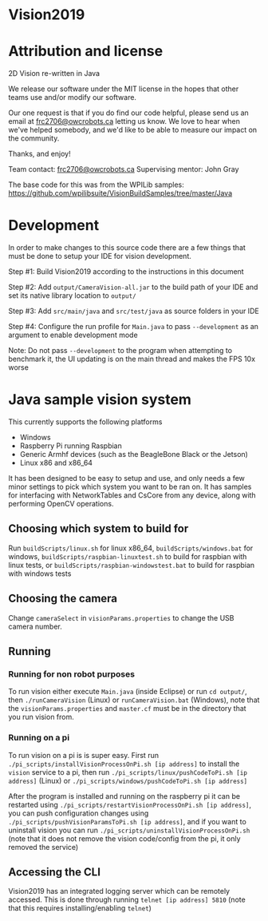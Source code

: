 # Vision2019

# Attribution and license

2D Vision re-written in Java

We release our software under the MIT license in the hopes that other teams use and/or modify our software.

Our one request is that if you do find our code helpful, please send us an email at frc2706@owcrobots.ca letting us know. We love to hear when we've helped somebody, and we'd like to be able to measure our impact on the community.

Thanks, and enjoy!

Team contact: frc2706@owcrobots.ca Supervising mentor: John Gray


The base code for this was from the WPILib samples: https://github.com/wpilibsuite/VisionBuildSamples/tree/master/Java

# Development
In order to make changes to this source code there are a few things that must be done to setup your IDE for vision development.

Step #1: Build Vision2019 according to the instructions in this document

Step #2: Add `output/CameraVision-all.jar` to the build path of your IDE and set its native library location to `output/`

Step #3: Add `src/main/java` and `src/test/java` as source folders in your IDE

Step #4: Configure the run profile for `Main.java` to pass `--development` as an argument to enable development mode

Note: Do not pass `--development` to the program when attempting to benchmark it, the UI updating is on the main thread and makes the FPS 10x worse

# Java sample vision system

This currently supports the following platforms

* Windows
* Raspberry Pi running Raspbian
* Generic Armhf devices (such as the BeagleBone Black or the Jetson)
* Linux x86 and x86_64

It has been designed to be easy to setup and use, and only needs a few minor settings to pick which system you want to be ran on. It has samples for interfacing with NetworkTables and CsCore from
any device, along with performing OpenCV operations.

## Choosing which system to build for

Run `buildScripts/linux.sh` for linux x86_64, `buildScripts/windows.bat` for windows, `buildScripts/raspbian-linuxtest.sh` to build for raspbian with linux tests, or `buildScripts/raspbian-windowstest.bat` to build for raspbian with windows tests

## Choosing the camera

Change `cameraSelect` in `visionParams.properties` to change the USB camera number.

## Running

### Running for non robot purposes

To run vision either execute `Main.java` (inside Eclipse) or run `cd output/`, then `./runCameraVision` (Linux) or `runCameraVision.bat` (Windows), note that the `visionParams.properties` and `master.cf` must be in the directory that you run vision from.

### Running on a pi

To run vision on a pi is is super easy. First run `./pi_scripts/installVisionProcessOnPi.sh [ip address]` to install the `vision` service to a pi, then run `./pi_scripts/linux/pushCodeToPi.sh [ip address]` (Linux) or `./pi_scripts/windows/pushCodeToPi.sh [ip address]`

After the program is installed and running on the raspberry pi it can be restarted using `./pi_scripts/restartVisionProcessOnPi.sh [ip address]`, you can push configuration changes using `./pi_scripts/pushVisionParamsToPi.sh [ip address]`, and if you want to uninstall vision you can run `./pi_scripts/uninstallVisionProcessOnPi.sh` (note that it does not remove the vision code/config from the pi, it only removed the service)

## Accessing the CLI

Vision2019 has an integrated logging server which can be remotely accessed. This is done through running `telnet [ip address] 5810` (note that this requires installing/enabling `telnet`)
